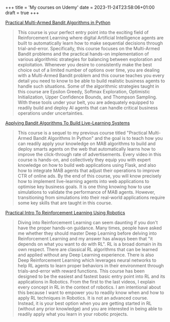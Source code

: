 +++
title = 'My courses on Udemy'
date = 2023-11-24T23:58:06+01:00
draft = true
+++

[Practical Multi-Armed Bandit Algorithms in Python](https://www.udemy.com/course/practical-multi-armed-bandit-algorithms-in-python/?referralCode=6B5376A3AFBBD36DC167)
> This course is your perfect entry point into the exciting field of Reinforcement Learning where digital Artificial Intelligence agents are built to automatically learn how to make sequential decisions through trial-and-error. Specifically, this course focuses on the Multi-Armed Bandit problems and the practical hands-on implementation of various algorithmic strategies for balancing between exploration and exploitation. Whenever you desire to consistently make the best choice out of a limited number of options over time, you are dealing with a Multi-Armed Bandit problem and this course teaches you every detail you need to know to be able to build realistic business agents to handle such situations. Some of the algorithmic strategies taught in this course are Epsilon Greedy, Softmax Exploration, Optimistic Initialization, Upper Confidence Bounds, and Thompson Sampling. With these tools under your belt, you are adequately equipped to readily build and deploy AI agents that can handle critical business operations under uncertainties. 

[Applying Bandit Algorithms To Build Live-Learning Systems](https://www.udemy.com/course/applied-mab-algorithms-for-online-live-learning-systems/?referralCode=073BFD1245DCFB27D879)
> This course is a sequel to my previous course titled "Practical Multi-Armed Bandit Algorithms In Python" and the goal is to teach how you can readily apply your knowledge on MAB algorithms to build and deploy smarts agents on the web that automatically learns how to improve the click-through rate of advertisements. 
Every video in this course is hands-on, and collectively they equip you with expert knowledge on how to build web applications using Flask, and also how to integrate MAB agents that adjust their operations to improve CTR of online ads. By the end of this course, you will know precisely how to implement live-learning agents into web applications to optimise key business goals.
It is one thing knowing how to use simulations to validate the performance of MAB agents. However, transitioning from simulations into their real-world applications require some key skills that are taught in this course.

[Practical Intro To Reinforcement Learning Using Robotics](https://www.udemy.com/course/practical-intro-to-reinforcement-learning-using-robotics/?referralCode=5E229C11A34F5CA41F24)
> Diving into Reinforcement Learning can seem daunting if you don't have the proper hands-on guidance. Many times, people have asked me whether they should master Deep Learning before delving into Reinforcement Learning and my answer has always been that "it depends on what you want to do with RL". RL is a broad domain in its own respect. There are classical RL algorithms that can be learned and applied without any Deep Learning experience. There is also Deep Reinforcement Learning which leverages neural networks to help RL agents to learn proper behaviors in their environment through trials-and-error with reward functions. This course has been designed to be the easiest and fastest basic entry point into RL and its applications in Robotics. From the first to the last videos, I explain every concept in RL in the context of robotics. I am intentional about this because I want to empower you to readily know when and how to apply RL techniques in Robotics. It is not an advanced course. Instead, it is your best option when you are getting started in RL (without any prior knowledge) and you are interested in being able to readily apply what you learn in your robotic projects.


